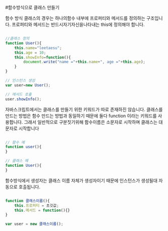 #함수방식으로 클래스 만들기

함수 방식 클래스의 경우는 하나의함수 내부에 프로퍼티와 메서드를 정의하는 구조입니다. 프로퍼티와 메서드는 반드시자기자신을나타내는 this에 정의해야 합니다.

```javascript

//클래스 정의
function User(){
	this.name="leetaesu";
	this.age = 10;
	this.showInfo=function(){
		document.write("name ="+this.name+", age ="+this.age);
	}
}

// 인스턴스 생성
var user=new User();

// 메서드 호출
user.showInfo();


```

자바스크립트에서는 클래스를 만들기 위한 키워드가 따로 존재하진 않습니다. 클래스를 만드는 방법은 함수 만드는 방법과 동일하기 때문에 둘다 function 이라는 키워드를 사용합니다. 그래서 일반적으로 구분짓기위해 함수이름은 소문자로 시작하며 클래스는 대문자로 시작합니다

```javascript 

// 함수 예
function user(){
}

// 클래스 예
function User(){
}

```

함수방식에서 생성자는 클래스 이름 자체가 생성자이기 때문에 인스턴스가 생성될대 자동으로 호출됩니다.

```javascript

function 클래스이름(){
	this.프로퍼티 = 초깃값;
	this.메서드 = function(){}
}

var user = new 클래스이름();

```